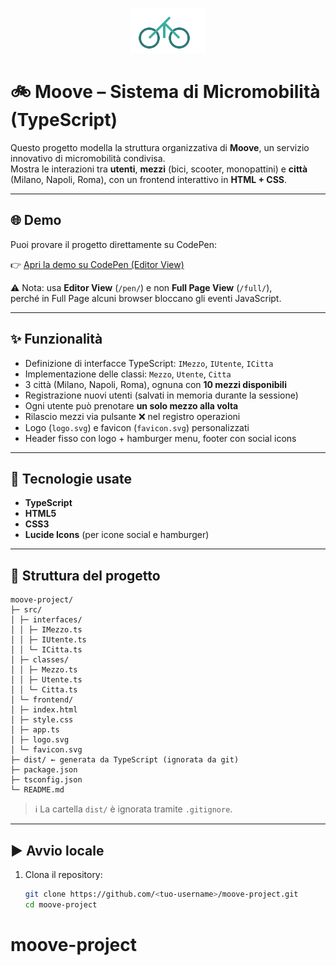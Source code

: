 <p align="center">
  <img src="src/frontend/logo.svg" alt="Moove Logo" width="120"/>
</p>

# 🚲 Moove – Sistema di Micromobilità (TypeScript)

Questo progetto modella la struttura organizzativa di **Moove**, un servizio innovativo di micromobilità condivisa.  
Mostra le interazioni tra **utenti**, **mezzi** (bici, scooter, monopattini) e **città** (Milano, Napoli, Roma), con un frontend interattivo in **HTML + CSS**.

---

## 🌐 Demo
Puoi provare il progetto direttamente su CodePen:

👉 [Apri la demo su CodePen (Editor View)](https://codepen.io/CristianoDAlterio/pen/xbZKqOO)

⚠️ Nota: usa **Editor View** (`/pen/`) e non **Full Page View** (`/full/`),  
perché in Full Page alcuni browser bloccano gli eventi JavaScript.

---

## ✨ Funzionalità
- Definizione di interfacce TypeScript: `IMezzo`, `IUtente`, `ICitta`
- Implementazione delle classi: `Mezzo`, `Utente`, `Citta`
- 3 città (Milano, Napoli, Roma), ognuna con **10 mezzi disponibili**
- Registrazione nuovi utenti (salvati in memoria durante la sessione)
- Ogni utente può prenotare **un solo mezzo alla volta**
- Rilascio mezzi via pulsante ❌ nel registro operazioni
- Logo (`logo.svg`) e favicon (`favicon.svg`) personalizzati
- Header fisso con logo + hamburger menu, footer con social icons

---

## 🧱 Tecnologie usate
- **TypeScript**
- **HTML5**
- **CSS3**
- **Lucide Icons** (per icone social e hamburger)

---

## 📂 Struttura del progetto

```
moove-project/
├─ src/
│ ├─ interfaces/
│ │ ├─ IMezzo.ts
│ │ ├─ IUtente.ts
│ │ └─ ICitta.ts
│ ├─ classes/
│ │ ├─ Mezzo.ts
│ │ ├─ Utente.ts
│ │ └─ Citta.ts
│ └─ frontend/
│ ├─ index.html
│ ├─ style.css
│ ├─ app.ts
│ ├─ logo.svg
│ └─ favicon.svg
├─ dist/ ← generata da TypeScript (ignorata da git)
├─ package.json
├─ tsconfig.json
└─ README.md
```

> ℹ️ La cartella `dist/` è ignorata tramite `.gitignore`.

---

## ▶️ Avvio locale
1. Clona il repository:
   ```bash
   git clone https://github.com/<tuo-username>/moove-project.git
   cd moove-project
# moove-project
